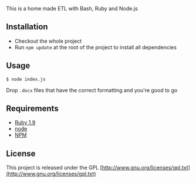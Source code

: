 This is a home made ETL with Bash, Ruby and Node.js

## Installation
* Checkout the whole project
* Run `npm update` at the root of the project to install all dependencies

## Usage

    $ node index.js

Drop `.docx` files that have the correct formatting and you're good to go

## Requirements
* [Ruby 1.9](https://github.com/ruby/ruby)
* [node](https://github.com/joyent/node)
* [NPM](https://github.com/isaacs/npm)

## License

This project is released under the GPL [http://www.gnu.org/licenses/gpl.txt](http://www.gnu.org/licenses/gpl.txt)